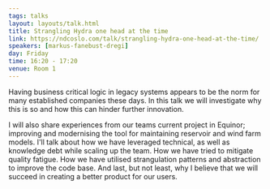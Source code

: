 ```yaml
---
tags: talks
layout: layouts/talk.html
title: Strangling Hydra one head at the time
link: https://ndcoslo.com/talk/strangling-hydra-one-head-at-the-time/
speakers: [markus-fanebust-dregi]
day: Friday
time: 16:20 - 17:20
venue: Room 1
---
```

Having business critical logic in legacy systems appears to be the norm for many established companies these days. In this talk we will investigate why this is so and how this can hinder further innovation.

I will also share experiences from our teams current project in Equinor; improving and modernising the tool for maintaining reservoir and wind farm models. I'll talk about how we have leveraged technical, as well as knowledge debt while scaling up the team. How we have tried to mitigate quality fatigue. How we have utilised strangulation patterns and abstraction to improve the code base. And last, but not least, why I believe that we will succeed in creating a better product for our users.
